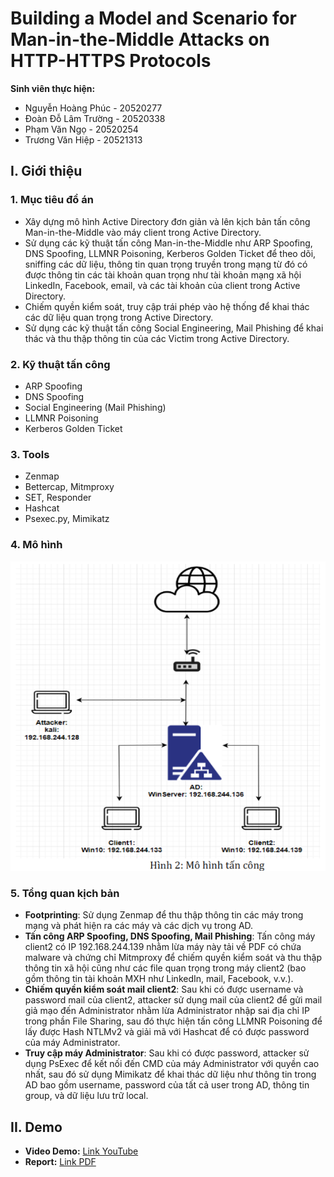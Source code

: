 # Building a Model and Scenario for Man-in-the-Middle Attacks on HTTP-HTTPS Protocols

**Sinh viên thực hiện:**
- Nguyễn Hoàng Phúc - 20520277
- Đoàn Đỗ Lâm Trường - 20520338
- Phạm Văn Ngọ - 20520254
- Trương Văn Hiệp - 20521313

## I. Giới thiệu

### 1. Mục tiêu đồ án
- Xây dựng mô hình Active Directory đơn giản và lên kịch bản tấn công Man-in-the-Middle vào máy client trong Active Directory.
- Sử dụng các kỹ thuật tấn công Man-in-the-Middle như ARP Spoofing, DNS Spoofing, LLMNR Poisoning, Kerberos Golden Ticket để theo dõi, sniffing các dữ liệu, thông tin quan trọng truyền trong mạng từ đó có được thông tin các tài khoản quan trọng như tài khoản mạng xã hội LinkedIn, Facebook, email, và các tài khoản của client trong Active Directory.
- Chiếm quyền kiểm soát, truy cập trái phép vào hệ thống để khai thác các dữ liệu quan trọng trong Active Directory.
- Sử dụng các kỹ thuật tấn công Social Engineering, Mail Phishing để khai thác và thu thập thông tin của các Victim trong Active Directory.

### 2. Kỹ thuật tấn công
- ARP Spoofing
- DNS Spoofing
- Social Engineering (Mail Phishing)
- LLMNR Poisoning
- Kerberos Golden Ticket

### 3. Tools
- Zenmap
- Bettercap, Mitmproxy
- SET, Responder
- Hashcat
- Psexec.py, Mimikatz

### 4. Mô hình
![Model Diagram](./assets/images/model.png)

### 5. Tổng quan kịch bản
- **Footprinting**: Sử dụng Zenmap để thu thập thông tin các máy trong mạng và phát hiện ra các máy và các dịch vụ trong AD.
- **Tấn công ARP Spoofing, DNS Spoofing, Mail Phishing**: Tấn công máy client2 có IP 192.168.244.139 nhằm lừa máy này tải về PDF có chứa malware và chứng chỉ Mitmproxy để chiếm quyền kiểm soát và thu thập thông tin xã hội cũng như các file quan trọng trong máy client2 (bao gồm thông tin tài khoản MXH như LinkedIn, mail, Facebook, v.v.).
- **Chiếm quyền kiểm soát mail client2**: Sau khi có được username và password mail của client2, attacker sử dụng mail của client2 để gửi mail giả mạo đến Administrator nhằm lừa Administrator nhập sai địa chỉ IP trong phần File Sharing, sau đó thực hiện tấn công LLMNR Poisoning để lấy được Hash NTLMv2 và giải mã với Hashcat để có được password của máy Administrator.
- **Truy cập máy Administrator**: Sau khi có được password, attacker sử dụng PsExec để kết nối đến CMD của máy Administrator với quyền cao nhất, sau đó sử dụng Mimikatz để khai thác dữ liệu như thông tin trong AD bao gồm username, password của tất cả user trong AD, thông tin group, và dữ liệu lưu trữ local.

## II. Demo
- **Video Demo:** [Link YouTube](link_to_your_video)
- **Report:** [Link PDF](link_to_your_report)

